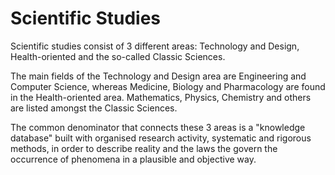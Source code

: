 # Scientific Studies

Scientific studies consist of 3 different areas: Technology and Design, Health-oriented and the so-called Classic Sciences.

The main fields of the Technology and Design area are Engineering and Computer Science, whereas Medicine, Biology and
Pharmacology are found in the Health-oriented area. Mathematics, Physics, Chemistry and others are listed amongst the Classic
Sciences.

The common denominator that connects these 3 areas is a "knowledge database" built with organised research activity,
systematic and rigorous methods, in order to describe reality and the laws the govern the occurrence of phenomena in a 
plausible and objective way.
